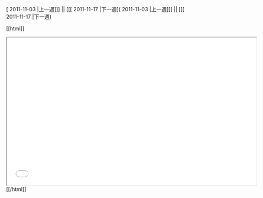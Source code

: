 [ 2011-11-03 |上一週]]] || [[[ 2011-11-17 |下一週]( 2011-11-03 |上一週]]] || [[[ 2011-11-17 |下一週)



[[html]]
<iframe src='<http://pad.hackingthursday.org>  ?showControls=true&showChat=true&showLineNumbers=true&useMonospaceFont=false' width=675 height=400></iframe>
[[/html]]